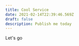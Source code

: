 ```yaml
---
title: Cool Service
date: 2021-02-14T22:39:46.569Z
draft: false
description: Publish me today
---
```

Let's go